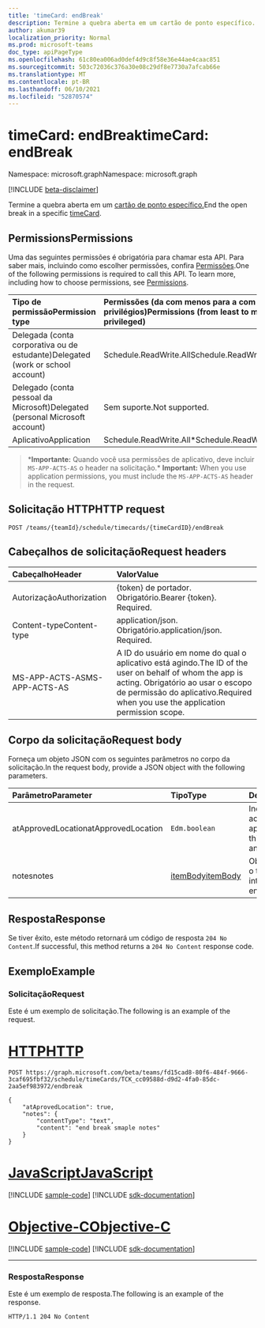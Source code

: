 ```yaml
---
title: 'timeCard: endBreak'
description: Termine a quebra aberta em um cartão de ponto específico.
author: akumar39
localization_priority: Normal
ms.prod: microsoft-teams
doc_type: apiPageType
ms.openlocfilehash: 61c80ea006ad0def4d9c8f58e36e44ae4caac851
ms.sourcegitcommit: 503c72036c376a30e08c29df8e7730a7afcab66e
ms.translationtype: MT
ms.contentlocale: pt-BR
ms.lasthandoff: 06/10/2021
ms.locfileid: "52870574"
---
```

# <a name="timecard-endbreak"></a><span data-ttu-id="f60b0-103">timeCard: endBreak</span><span class="sxs-lookup"><span data-stu-id="f60b0-103">timeCard: endBreak</span></span>

<span data-ttu-id="f60b0-104">Namespace: microsoft.graph</span><span class="sxs-lookup"><span data-stu-id="f60b0-104">Namespace: microsoft.graph</span></span>

[!INCLUDE [beta-disclaimer](../../includes/beta-disclaimer.md)]

<span data-ttu-id="f60b0-105">Termine a quebra aberta em um [cartão de ponto específico.](../resources/timeCard.md)</span><span class="sxs-lookup"><span data-stu-id="f60b0-105">End the open break in a specific [timeCard](../resources/timeCard.md).</span></span>

## <a name="permissions"></a><span data-ttu-id="f60b0-106">Permissions</span><span class="sxs-lookup"><span data-stu-id="f60b0-106">Permissions</span></span>

<span data-ttu-id="f60b0-p101">Uma das seguintes permissões é obrigatória para chamar esta API. Para saber mais, incluindo como escolher permissões, confira [Permissões](/graph/permissions-reference).</span><span class="sxs-lookup"><span data-stu-id="f60b0-p101">One of the following permissions is required to call this API. To learn more, including how to choose permissions, see [Permissions](/graph/permissions-reference).</span></span>

|<span data-ttu-id="f60b0-109">Tipo de permissão</span><span class="sxs-lookup"><span data-stu-id="f60b0-109">Permission type</span></span>      | <span data-ttu-id="f60b0-110">Permissões (da com menos para a com mais privilégios)</span><span class="sxs-lookup"><span data-stu-id="f60b0-110">Permissions (from least to most privileged)</span></span>              |
|:--------------------|:---------------------------------------------------------|
|<span data-ttu-id="f60b0-111">Delegada (conta corporativa ou de estudante)</span><span class="sxs-lookup"><span data-stu-id="f60b0-111">Delegated (work or school account)</span></span> | <span data-ttu-id="f60b0-112">Schedule.ReadWrite.All</span><span class="sxs-lookup"><span data-stu-id="f60b0-112">Schedule.ReadWrite.All</span></span>    |
|<span data-ttu-id="f60b0-113">Delegado (conta pessoal da Microsoft)</span><span class="sxs-lookup"><span data-stu-id="f60b0-113">Delegated (personal Microsoft account)</span></span> | <span data-ttu-id="f60b0-114">Sem suporte.</span><span class="sxs-lookup"><span data-stu-id="f60b0-114">Not supported.</span></span>    |
|<span data-ttu-id="f60b0-115">Aplicativo</span><span class="sxs-lookup"><span data-stu-id="f60b0-115">Application</span></span> | <span data-ttu-id="f60b0-116">Schedule.ReadWrite.All\*</span><span class="sxs-lookup"><span data-stu-id="f60b0-116">Schedule.ReadWrite.All\*</span></span> |

><span data-ttu-id="f60b0-117">\***Importante:** Quando você usa permissões de aplicativo, deve incluir `MS-APP-ACTS-AS` o header na solicitação.</span><span class="sxs-lookup"><span data-stu-id="f60b0-117">\* **Important:** When you use application permissions, you must include the `MS-APP-ACTS-AS` header in the request.</span></span>

## <a name="http-request"></a><span data-ttu-id="f60b0-118">Solicitação HTTP</span><span class="sxs-lookup"><span data-stu-id="f60b0-118">HTTP request</span></span>

<!-- { "blockType": "ignored" } -->

```http
POST /teams/{teamId}/schedule/timecards/{timeCardID}/endBreak
```

## <a name="request-headers"></a><span data-ttu-id="f60b0-119">Cabeçalhos de solicitação</span><span class="sxs-lookup"><span data-stu-id="f60b0-119">Request headers</span></span>

| <span data-ttu-id="f60b0-120">Cabeçalho</span><span class="sxs-lookup"><span data-stu-id="f60b0-120">Header</span></span>       | <span data-ttu-id="f60b0-121">Valor</span><span class="sxs-lookup"><span data-stu-id="f60b0-121">Value</span></span> |
|:---------------|:--------|
| <span data-ttu-id="f60b0-122">Autorização</span><span class="sxs-lookup"><span data-stu-id="f60b0-122">Authorization</span></span>  | <span data-ttu-id="f60b0-p102">{token} de portador. Obrigatório.</span><span class="sxs-lookup"><span data-stu-id="f60b0-p102">Bearer {token}. Required.</span></span>  |
| <span data-ttu-id="f60b0-125">Content-type</span><span class="sxs-lookup"><span data-stu-id="f60b0-125">Content-type</span></span> | <span data-ttu-id="f60b0-p103">application/json. Obrigatório.</span><span class="sxs-lookup"><span data-stu-id="f60b0-p103">application/json. Required.</span></span>|
| <span data-ttu-id="f60b0-128">MS-APP-ACTS-AS</span><span class="sxs-lookup"><span data-stu-id="f60b0-128">MS-APP-ACTS-AS</span></span> | <span data-ttu-id="f60b0-129">A ID do usuário em nome do qual o aplicativo está agindo.</span><span class="sxs-lookup"><span data-stu-id="f60b0-129">The ID of the user on behalf of whom the app is acting.</span></span> <span data-ttu-id="f60b0-130">Obrigatório ao usar o escopo de permissão do aplicativo.</span><span class="sxs-lookup"><span data-stu-id="f60b0-130">Required when you use the application permission scope.</span></span> |

## <a name="request-body"></a><span data-ttu-id="f60b0-131">Corpo da solicitação</span><span class="sxs-lookup"><span data-stu-id="f60b0-131">Request body</span></span>

<span data-ttu-id="f60b0-132">Forneça um objeto JSON com os seguintes parâmetros no corpo da solicitação.</span><span class="sxs-lookup"><span data-stu-id="f60b0-132">In the request body, provide a JSON object with the following parameters.</span></span>

| <span data-ttu-id="f60b0-133">Parâmetro</span><span class="sxs-lookup"><span data-stu-id="f60b0-133">Parameter</span></span>    | <span data-ttu-id="f60b0-134">Tipo</span><span class="sxs-lookup"><span data-stu-id="f60b0-134">Type</span></span>        | <span data-ttu-id="f60b0-135">Descrição</span><span class="sxs-lookup"><span data-stu-id="f60b0-135">Description</span></span> |
|:-------------|:------------|:------------|
|<span data-ttu-id="f60b0-136">atApprovedLocation</span><span class="sxs-lookup"><span data-stu-id="f60b0-136">atApprovedLocation</span></span>| `Edm.boolean ` | <span data-ttu-id="f60b0-137">Indique se essa ação acontece em um local aprovado.</span><span class="sxs-lookup"><span data-stu-id="f60b0-137">Indicate if this action happens at an approved location.</span></span>|
|<span data-ttu-id="f60b0-138">notes</span><span class="sxs-lookup"><span data-stu-id="f60b0-138">notes</span></span>| [<span data-ttu-id="f60b0-139">itemBody</span><span class="sxs-lookup"><span data-stu-id="f60b0-139">itemBody</span></span>](../resources/itembody.md)  |<span data-ttu-id="f60b0-140">Observações durante o término do intervalo.</span><span class="sxs-lookup"><span data-stu-id="f60b0-140">Notes during end of break.</span></span>|

## <a name="response"></a><span data-ttu-id="f60b0-141">Resposta</span><span class="sxs-lookup"><span data-stu-id="f60b0-141">Response</span></span>

<span data-ttu-id="f60b0-142">Se tiver êxito, este método retornará um código de resposta `204 No Content`.</span><span class="sxs-lookup"><span data-stu-id="f60b0-142">If successful, this method returns a `204 No Content` response code.</span></span>

## <a name="example"></a><span data-ttu-id="f60b0-143">Exemplo</span><span class="sxs-lookup"><span data-stu-id="f60b0-143">Example</span></span>

### <a name="request"></a><span data-ttu-id="f60b0-144">Solicitação</span><span class="sxs-lookup"><span data-stu-id="f60b0-144">Request</span></span>
<span data-ttu-id="f60b0-145">Este é um exemplo de solicitação.</span><span class="sxs-lookup"><span data-stu-id="f60b0-145">The following is an example of the request.</span></span> 


# <a name="http"></a>[<span data-ttu-id="f60b0-146">HTTP</span><span class="sxs-lookup"><span data-stu-id="f60b0-146">HTTP</span></span>](#tab/http)
<!-- {
  "blockType": "request",
  "name": "timecard-endbreak"
}-->

```http
POST https://graph.microsoft.com/beta/teams/fd15cad8-80f6-484f-9666-3caf695fbf32/schedule/timeCards/TCK_cc09588d-d9d2-4fa0-85dc-2aa5ef983972/endbreak

{
    "atAprovedLocation": true,
    "notes": {
        "contentType": "text",
        "content": "end break smaple notes"
    }
}
```
# <a name="javascript"></a>[<span data-ttu-id="f60b0-147">JavaScript</span><span class="sxs-lookup"><span data-stu-id="f60b0-147">JavaScript</span></span>](#tab/javascript)
[!INCLUDE [sample-code](../includes/snippets/javascript/timecard-endbreak-javascript-snippets.md)]
[!INCLUDE [sdk-documentation](../includes/snippets/snippets-sdk-documentation-link.md)]

# <a name="objective-c"></a>[<span data-ttu-id="f60b0-148">Objective-C</span><span class="sxs-lookup"><span data-stu-id="f60b0-148">Objective-C</span></span>](#tab/objc)
[!INCLUDE [sample-code](../includes/snippets/objc/timecard-endbreak-objc-snippets.md)]
[!INCLUDE [sdk-documentation](../includes/snippets/snippets-sdk-documentation-link.md)]

---


### <a name="response"></a><span data-ttu-id="f60b0-149">Resposta</span><span class="sxs-lookup"><span data-stu-id="f60b0-149">Response</span></span>

<span data-ttu-id="f60b0-150">Este é um exemplo de resposta.</span><span class="sxs-lookup"><span data-stu-id="f60b0-150">The following is an example of the response.</span></span> 

<!-- {
  "blockType": "response",
  "truncated": true
} -->

```http
HTTP/1.1 204 No Content
```

<!-- uuid: 8fcb5dbc-d5aa-4681-8e31-b001d5168d79
2015-10-25 14:57:30 UTC -->
<!--
{
  "type": "#page.annotation",
  "description": "End Break",
  "keywords": "",
  "section": "documentation",
  "tocPath": "",
  "suppressions": [
  ]
}
-->
